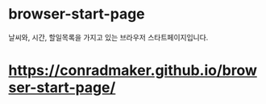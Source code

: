 # browser-start-page
날씨와, 시간, 할일목록을 가지고 있는 브라우저 스타트페이지입니다. 

# https://conradmaker.github.io/browser-start-page/
